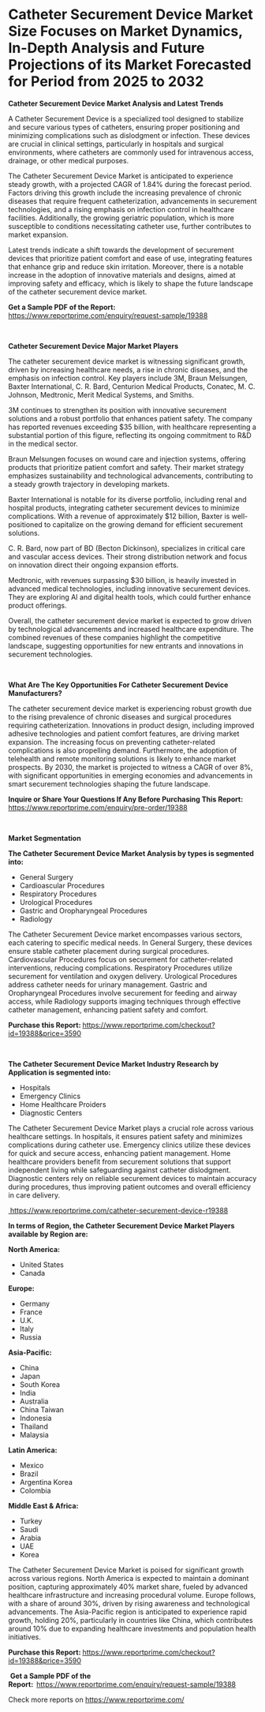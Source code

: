 <p><h1>Catheter Securement Device Market Size Focuses on Market Dynamics, In-Depth Analysis and Future Projections of its Market Forecasted for Period from 2025 to 2032</h1></p><p><strong>Catheter Securement Device Market Analysis and Latest Trends</strong></p>
<p><p>A Catheter Securement Device is a specialized tool designed to stabilize and secure various types of catheters, ensuring proper positioning and minimizing complications such as dislodgment or infection. These devices are crucial in clinical settings, particularly in hospitals and surgical environments, where catheters are commonly used for intravenous access, drainage, or other medical purposes.</p><p>The Catheter Securement Device Market is anticipated to experience steady growth, with a projected CAGR of 1.84% during the forecast period. Factors driving this growth include the increasing prevalence of chronic diseases that require frequent catheterization, advancements in securement technologies, and a rising emphasis on infection control in healthcare facilities. Additionally, the growing geriatric population, which is more susceptible to conditions necessitating catheter use, further contributes to market expansion.</p><p>Latest trends indicate a shift towards the development of securement devices that prioritize patient comfort and ease of use, integrating features that enhance grip and reduce skin irritation. Moreover, there is a notable increase in the adoption of innovative materials and designs, aimed at improving safety and efficacy, which is likely to shape the future landscape of the catheter securement device market.</p></p>
<p><strong>Get a Sample PDF of the Report:&nbsp;</strong> <a href="https://www.reportprime.com/enquiry/request-sample/19388?utm_campaign=3079&utm_medium=2&utm_source=Github&utm_content=ia&utm_term=19032025&utm_id=catheter-securement-device">https://www.reportprime.com/enquiry/request-sample/19388</a></p>
<p>&nbsp;</p>
<p><strong>Catheter Securement Device Major Market Players</strong></p>
<p><p>The catheter securement device market is witnessing significant growth, driven by increasing healthcare needs, a rise in chronic diseases, and the emphasis on infection control. Key players include 3M, Braun Melsungen, Baxter International, C. R. Bard, Centurion Medical Products, Conatec, M. C. Johnson, Medtronic, Merit Medical Systems, and Smiths.</p><p>3M continues to strengthen its position with innovative securement solutions and a robust portfolio that enhances patient safety. The company has reported revenues exceeding $35 billion, with healthcare representing a substantial portion of this figure, reflecting its ongoing commitment to R&D in the medical sector.</p><p>Braun Melsungen focuses on wound care and injection systems, offering products that prioritize patient comfort and safety. Their market strategy emphasizes sustainability and technological advancements, contributing to a steady growth trajectory in developing markets.</p><p>Baxter International is notable for its diverse portfolio, including renal and hospital products, integrating catheter securement devices to minimize complications. With a revenue of approximately $12 billion, Baxter is well-positioned to capitalize on the growing demand for efficient securement solutions.</p><p>C. R. Bard, now part of BD (Becton Dickinson), specializes in critical care and vascular access devices. Their strong distribution network and focus on innovation direct their ongoing expansion efforts.</p><p>Medtronic, with revenues surpassing $30 billion, is heavily invested in advanced medical technologies, including innovative securement devices. They are exploring AI and digital health tools, which could further enhance product offerings.</p><p>Overall, the catheter securement device market is expected to grow driven by technological advancements and increased healthcare expenditure. The combined revenues of these companies highlight the competitive landscape, suggesting opportunities for new entrants and innovations in securement technologies.</p></p>
<p>&nbsp;</p>
<p><strong>What Are The Key Opportunities For Catheter Securement Device Manufacturers?</strong></p>
<p><p>The catheter securement device market is experiencing robust growth due to the rising prevalence of chronic diseases and surgical procedures requiring catheterization. Innovations in product design, including improved adhesive technologies and patient comfort features, are driving market expansion. The increasing focus on preventing catheter-related complications is also propelling demand. Furthermore, the adoption of telehealth and remote monitoring solutions is likely to enhance market prospects. By 2030, the market is projected to witness a CAGR of over 8%, with significant opportunities in emerging economies and advancements in smart securement technologies shaping the future landscape.</p></p>
<p><strong>Inquire or Share Your Questions If Any Before Purchasing This Report:</strong> <a href="https://www.reportprime.com/enquiry/pre-order/19388?utm_campaign=3079&utm_medium=2&utm_source=Github&utm_content=ia&utm_term=19032025&utm_id=catheter-securement-device">https://www.reportprime.com/enquiry/pre-order/19388</a></p>
<p>&nbsp;</p>
<p><strong>Market Segmentation</strong></p>
<p><strong>The Catheter Securement Device Market Analysis by types is segmented into:</strong></p>
<p><ul><li>General Surgery</li><li>Cardioascular Procedures</li><li>Respiratory Procedures</li><li>Urological Procedures</li><li>Gastric and Oropharyngeal Procedures</li><li>Radiology</li></ul></p>
<p><p>The Catheter Securement Device market encompasses various sectors, each catering to specific medical needs. In General Surgery, these devices ensure stable catheter placement during surgical procedures. Cardiovascular Procedures focus on securement for catheter-related interventions, reducing complications. Respiratory Procedures utilize securement for ventilation and oxygen delivery. Urological Procedures address catheter needs for urinary management. Gastric and Oropharyngeal Procedures involve securement for feeding and airway access, while Radiology supports imaging techniques through effective catheter management, enhancing patient safety and comfort.</p></p>
<p><strong>Purchase this Report:&nbsp;</strong><a href="https://www.reportprime.com/checkout?id=19388&price=3590&utm_campaign=3079&utm_medium=2&utm_source=Github&utm_content=ia&utm_term=19032025&utm_id=catheter-securement-device">https://www.reportprime.com/checkout?id=19388&price=3590</a></p>
<p>&nbsp;</p>
<p><strong>The Catheter Securement Device Market Industry Research by Application is segmented into:</strong></p>
<p><ul><li>Hospitals</li><li>Emergency Clinics</li><li>Home Healthcare Proiders</li><li>Diagnostic Centers</li></ul></p>
<p><p>The Catheter Securement Device Market plays a crucial role across various healthcare settings. In hospitals, it ensures patient safety and minimizes complications during catheter use. Emergency clinics utilize these devices for quick and secure access, enhancing patient management. Home healthcare providers benefit from securement solutions that support independent living while safeguarding against catheter dislodgment. Diagnostic centers rely on reliable securement devices to maintain accuracy during procedures, thus improving patient outcomes and overall efficiency in care delivery.</p></p>
<p><a href="https://www.reportprime.com/catheter-securement-device-r19388?utm_campaign=3079&utm_medium=2&utm_source=Github&utm_content=ia&utm_term=19032025&utm_id=catheter-securement-device">&nbsp;https://www.reportprime.com/catheter-securement-device-r19388</a></p>
<p><strong>In terms of Region, the Catheter Securement Device Market Players available by Region are:</strong></p>
<p>
    <p> <strong> North America: </strong>
        <ul>
            <li>United States</li>
            <li>Canada</li>
        </ul>
        </p> 
    <p> <strong> Europe: </strong>
        <ul>
            <li>Germany</li>
            <li>France</li>
            <li>U.K.</li>
            <li>Italy</li>
            <li>Russia</li>
        </ul>
        </p> 
    <p> <strong> Asia-Pacific: </strong>
        <ul>
            <li>China</li>
            <li>Japan</li>
            <li>South Korea</li>
            <li>India</li>
            <li>Australia</li>
            <li>China Taiwan</li>
            <li>Indonesia</li>
            <li>Thailand</li>
            <li>Malaysia</li>
        </ul>
        </p> 
    <p> <strong> Latin America: </strong>
        <ul>
            <li>Mexico</li>
            <li>Brazil</li>
            <li>Argentina Korea</li>
            <li>Colombia</li>
        </ul>
        </p> 
    <p> <strong> Middle East & Africa: </strong>
        <ul>
            <li>Turkey</li>
            <li>Saudi</li>
            <li>Arabia</li>
            <li>UAE</li>
            <li>Korea</li>
        </ul>
    </p>
    </p>
<p><p>The Catheter Securement Device Market is poised for significant growth across various regions. North America is expected to maintain a dominant position, capturing approximately 40% market share, fueled by advanced healthcare infrastructure and increasing procedural volume. Europe follows, with a share of around 30%, driven by rising awareness and technological advancements. The Asia-Pacific region is anticipated to experience rapid growth, holding 20%, particularly in countries like China, which contributes around 10% due to expanding healthcare investments and population health initiatives.</p></p>
<p><strong>Purchase this Report: </strong><a href="https://www.reportprime.com/checkout?id=19388&price=3590&utm_campaign=3079&utm_medium=2&utm_source=Github&utm_content=ia&utm_term=19032025&utm_id=catheter-securement-device">https://www.reportprime.com/checkout?id=19388&price=3590</a></p>
<p>&nbsp;<strong>Get a Sample PDF of the Report:&nbsp;&nbsp;</strong><a href="https://www.reportprime.com/enquiry/request-sample/19388?utm_campaign=3079&utm_medium=2&utm_source=Github&utm_content=ia&utm_term=19032025&utm_id=catheter-securement-device">https://www.reportprime.com/enquiry/request-sample/19388</a></p>
<p><strong></strong></p>
<p>Check more reports on <a href="https://www.reportprime.com/?utm_campaign=3079&utm_medium=2&utm_source=Github&utm_content=ia&utm_term=19032025&utm_id=catheter-securement-device">https://www.reportprime.com/</a></p>